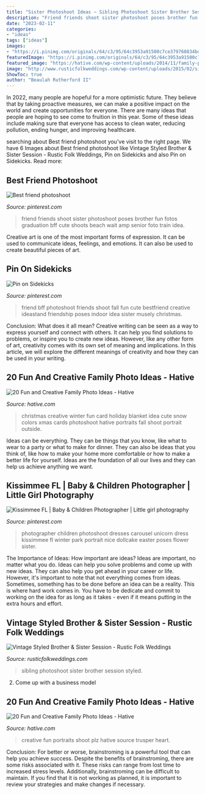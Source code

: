 ```yaml
---
title: "Sister Photoshoot Ideas ~ Sibling Photoshoot Sister Brother Session Styled"
description: "Friend friends shoot sister photoshoot poses brother fun fotos graduation bff cute shoots beach wait amp senior foto train idea"
date: "2023-02-11"
categories:
- "ideas"
tags: ["ideas"]
images:
- "https://i.pinimg.com/originals/64/c3/95/64c3953a91500c7ce379760834bdc066.jpg"
featuredImage: "https://i.pinimg.com/originals/64/c3/95/64c3953a91500c7ce379760834bdc066.jpg"
featured_image: "https://hative.com/wp-content/uploads/2014/11/family-photo-ideas/12-fun-creative-family-photo-ideas.jpg"
image: "http://www.rusticfolkweddings.com/wp-content/uploads/2015/02/sibling-photoshoot.jpg"
ShowToc: true
author: "Beaulah Rutherford II"
---
```



In 2022, many people are hopeful for a more optimistic future. They believe that by taking proactive measures, we can make a positive impact on the world and create opportunities for everyone. There are many ideas that people are hoping to see come to fruition in this year. Some of these ideas include making sure that everyone has access to clean water, reducing pollution, ending hunger, and improving healthcare.

	

		
searching about Best friend photoshoot you've visit to the right page. We have 6 Images about Best friend photoshoot like Vintage Styled Brother &amp; Sister Session - Rustic Folk Weddings, Pin on Sidekicks and also Pin on Sidekicks. Read more:
		
    
## Best Friend Photoshoot

<img loading=lazy src="https://i.pinimg.com/originals/64/c3/95/64c3953a91500c7ce379760834bdc066.jpg" onerror="this.onerror=null;this.src='https://tse2.mm.bing.net/th?id=OIP.sos4Qct0FiXitJlnJP7uFgHaLE&amp;pid=15.1';" alt="Best friend photoshoot">

_Source: pinterest.com_

>friend friends shoot sister photoshoot poses brother fun fotos graduation bff cute shoots beach wait amp senior foto train idea. 

	

Creative art is one of the most important forms of expression. It can be used to communicate ideas, feelings, and emotions. It can also be used to create beautiful pieces of art.

    
## Pin On Sidekicks

<img loading=lazy src="https://i.pinimg.com/originals/91/e2/58/91e25895665e30a6158591ca2056d9ae.jpg" onerror="this.onerror=null;this.src='https://tse3.mm.bing.net/th?id=OIP.lN8M4_Fige-7yaj1XNQdOAHaLK&amp;pid=15.1';" alt="Pin on Sidekicks">

_Source: pinterest.com_

>friend bff photoshoot friends shoot fall fun cute bestfriend creative ideastand friendship poses indoor idea sister musely christmas. 

	

Conclusion: What does it all mean?
Creative writing can be seen as a way to express yourself and connect with others. It can help you find solutions to problems, or inspire you to create new ideas. However, like any other form of art, creativity comes with its own set of meaning and implications. In this article, we will explore the different meanings of creativity and how they can be used in your writing.

    
## 20 Fun And Creative Family Photo Ideas - Hative

<img loading=lazy src="https://hative.com/wp-content/uploads/2014/11/family-photo-ideas/12-fun-creative-family-photo-ideas.jpg" onerror="this.onerror=null;this.src='https://tse3.mm.bing.net/th?id=OIP.oKSsgl-lOi1OLfaW0VdNuwHaLI&amp;pid=15.1';" alt="20 Fun and Creative Family Photo Ideas - Hative">

_Source: hative.com_

>christmas creative winter fun card holiday blanket idea cute snow colors xmas cards photoshoot hative portraits fall shoot portrait outside. 

	

Ideas can be everything. They can be things that you know, like what to wear to a party or what to make for dinner. They can also be ideas that you think of, like how to make your home more comfortable or how to make a better life for yourself. Ideas are the foundation of all our lives and they can help us achieve anything we want.

    
## Kissimmee FL | Baby &amp; Children Photographer | Little Girl Photography

<img loading=lazy src="https://i.pinimg.com/736x/0f/ef/bf/0fefbf347a0027ad24d69eec6e1c0a2b--easter-photoshoot-unicorn-photoshoot.jpg" onerror="this.onerror=null;this.src='https://tse2.mm.bing.net/th?id=OIP.M_-ZCdVBhXxFvZnlLQEAHAHaLF&amp;pid=15.1';" alt="Kissimmee FL | Baby &amp; Children Photographer | Little girl photography">

_Source: pinterest.com_

>photographer children photoshoot dresses carousel unicorn dress kissimmee fl winter park portrait nice dollcake easter poses flower sister. 

	

The Importance of Ideas: How important are ideas?
Ideas are important, no matter what you do. Ideas can help you solve problems and come up with new ideas. They can also help you get ahead in your career or life.
However, it's important to note that not everything comes from ideas. Sometimes, something has to be done before an idea can be a reality. This is where hard work comes in. You have to be dedicate and commit to working on the idea for as long as it takes - even if it means putting in the extra hours and effort.

    
## Vintage Styled Brother &amp; Sister Session - Rustic Folk Weddings

<img loading=lazy src="http://www.rusticfolkweddings.com/wp-content/uploads/2015/02/sibling-photoshoot.jpg" onerror="this.onerror=null;this.src='https://tse1.mm.bing.net/th?id=OIP.gUWa2PP7jQ7J5h4FOQvdOAHaKo&amp;pid=15.1';" alt="Vintage Styled Brother &amp; Sister Session - Rustic Folk Weddings">

_Source: rusticfolkweddings.com_

>sibling photoshoot sister brother session styled. 

	

2. Come up with a business model

    
## 20 Fun And Creative Family Photo Ideas - Hative

<img loading=lazy src="https://hative.com/wp-content/uploads/2014/11/family-photo-ideas/19-fun-creative-family-photo-ideas.jpg" onerror="this.onerror=null;this.src='https://tse4.mm.bing.net/th?id=OIP.5mjMVBfcsK2c56KzzAr_TwHaJ4&amp;pid=15.1';" alt="20 Fun and Creative Family Photo Ideas - Hative">

_Source: hative.com_

>creative fun portraits shoot plz hative source trusper heart. 

	

Conclusion: For better or worse, brainstroming is a powerful tool that can help you achieve success.
Despite the benefits of brainstroming, there are some risks associated with it. These risks can range from lost time to increased stress levels. Additionally, brainstroming can be difficult to maintain. If you find that it is not working as planned, it is important to review your strategies and make changes if necessary.

